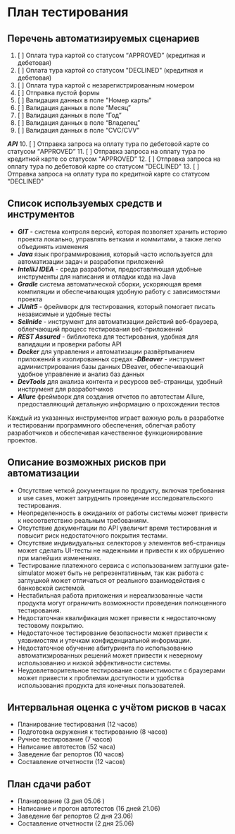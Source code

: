 # **План тестирования**

## **Перечень автоматизируемых сценариев**

1. [ ] Оплата тура картой со статусом “APPROVED” (кредитная и дебетовая)
2. [ ] Оплата тура картой со статусом "DECLINED" (кредитная и дебетовая)
3. [ ] Оплата тура картой с незарегистрированным номером
4. [ ] Отправка пустой формы
5. [ ] Валидация данных в поле "Номер карты"
6. [ ] Валидация данных в поле “Месяц”
7. [ ] Валидация данных в поле “Год”
8. [ ] Валидация данных в поле “Владелец”
9. [ ] Валидация данных в поле “CVC/CVV”

**_API_**
10. [ ] Отправка запроса на оплату тура по дебетовой карте со статусом “APPROVED”
11. [ ] Отправка запроса на оплату тура по кредитной карте со статусом “APPROVED”
12. [ ] Отправка запроса на оплату тура по дебетовой карте со статусом "DECLINED"
13. [ ] Отправка запроса на оплату тура по кредитной карте со статусом "DECLINED"

## **Список используемых средств и инструментов**

- **_GIT_** - система контроля версий, которая позволяет хранить историю проекта локально, управлять ветками и коммитами, а также легко объединять изменения
- **_Java_** язык программирования, который часто используется для автоматизации задач и разработки приложений
- **_IntelliJ IDEA_** - среда разработки, предоставляющая удобные инструменты для написания и отладки кода на Java
- **_Gradle_** система автоматической сборки, ускоряющая время компиляции и обеспечивающая удобную работу с зависимостями проекта
- **_JUnit5_** - фреймворк для тестирования, который помогает писать независимые и удобные тесты
- **_Selinide_** - инструмент для автоматизации действий веб-браузера, облегчающий процесс тестирования веб-приложений
- **_REST Assured_** - библиотека для тестирования, удобная для валидации и проверки работы API
- **_Docker_** для управления и автоматизации развёртыванием приложений в изолированных средах
-**_DBeaver_** - инструмент администрирования базы данных DBeaver, обеспечивающий удобное управление и анализ баз данных
- **_DevTools_** для анализа контента и ресурсов веб-страницы, удобный инструмент для разработчиков
- **_Allure_** фреймворк для создания отчетов по автотестам Allure, предоставляющий детальную информацию о прохождении тестов

Каждый из указанных инструментов играет важную роль в разработке и тестировании программного обеспечения, облегчая работу разработчиков и обеспечивая качественное функционирование проектов.

## **Описание возможных рисков при автоматизации**

* Отсутствие четкой документации по продукту, включая требования и use cases, может затруднить проведение исследовательского тестирования. 
* Неопределенность в ожиданиях от работы системы может привести к несоответствию реальным требованиям. 
* Отсутствие документации по API увеличит время тестирования и повысит риск недостаточного покрытия тестами. 
* Отсутствие индивидуальных селекторов у элементов веб-страницы может сделать UI-тесты не надежными и привести к их обрушению при малейших изменениях. 
* Тестирование платежного сервиса с использованием заглушки gate-simulator может быть не репрезентативным, так как работа с заглушкой может отличаться от реального взаимодействия с банковской системой. 
* Нестабильная работа приложения и нереализованные части продукта могут ограничить возможности проведения полноценного тестирования. 
* Недостаточная квалификация может привести к недостаточному тестовому покрытию. 
* Недостаточное тестирование безопасности может привести к уязвимостям и утечкам конфиденциальной информации.
* Недостаточное обучение абитуриента по использованию автоматизированных решений может привести к неверному использованию и низкой эффективности системы.
* Неудовлетворительное тестирование совместимости с браузерами может привести к проблемам доступности и удобства использования продукта для конечных пользователей.

## **Интервальная оценка с учётом рисков в часах**

* Планирование тестирования (12 часов)
* Подготовка окружения к тестированию (8 часов)
* Ручное тестирование (7 часов)
* Написание автотестов (52 часа)
* Заведение баг репортов (10 часов)
* Составление отчетности (12 часов)

## **План сдачи работ**

* Планирование (3 дня 05.06 )
* Написание и прогон автотестов (16 дней 21.06)
* Заведение баг репортов (2 дня 23.06)
* Составление отчетности (2 дня 25.06)